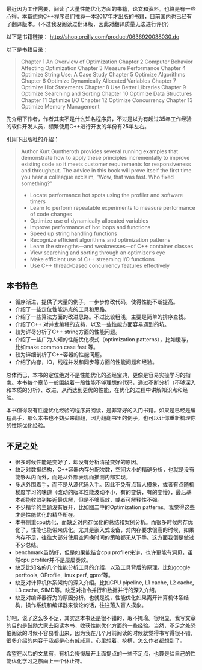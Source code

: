 最近因为工作需要，阅读了大量性能优化方面的书籍，论文和资料。也算是有一些心得。本篇想向C++程序员们推荐一本2017年才出版的书籍，目前国内也已经有了翻译版本。（不过我没阅读过翻译版，因此对翻译质量无法进行评价）

以下是书籍链接：
http://shop.oreilly.com/product/0636920038030.do

以下是书籍目录：

> Chapter 1 An Overview of Optimization 
> Chapter 2 Computer Behavior Affecting Optimization 
> Chapter 3 Measure Performance
>  Chapter 4 Optimize String Use: A Case Study
>  Chapter 5 Optimize Algorithms
> Chapter 6 Optimize Dynamically Allocated Variables
>  Chapter 7 Optimize Hot Statements
>  Chapter 8 Use Better Libraries
>  Chapter 9 Optimize Searching and Sorting
>  Chapter 10 Optimize Data Structures
>  Chapter 11 Optimize I/O
>  Chapter 12 Optimize Concurrency
>   Chapter 13 Optimize Memory Management

先介绍下作者，作者其实不是什么知名程序员，不过是以为有超过35年工作经验的软件开发人员，频繁使用C++进行开发的年份有25年左右。

引用下出版社的介绍：

> Author Kurt Guntheroth provides several running examples that
> demonstrate how to apply these principles incrementally to improve
> existing code so it meets customer requirements for responsiveness and
> throughput. The advice in this book will prove itself the first time
> you hear a colleague exclaim, “Wow, that was fast. Who fixed
> something?”
> 
> -   Locate performance hot spots using the profiler and software timers
> -   Learn to perform repeatable experiments to measure performance of code changes
> -   Optimize use of dynamically allocated variables
> -   Improve performance of hot loops and functions
> -   Speed up string handling functions
> -   Recognize efficient algorithms and optimization patterns
> -   Learn the strengths—and weaknesses—of C++ container classes
> -   View searching and sorting through an optimizer’s eye
> -   Make efficient use of C++ streaming I/O functions
> -   Use C++ thread-based concurrency features effectively

## 本书特色

- 循序渐进，提供了大量的例子，一步步修改代码，使得性能不断提高。
- 介绍了一些定位性能热点的工具和思路。
-  介绍了一些算法方面的改进思路。不过比较粗浅，主要是简单的排序查找。
- 介绍了C++ 对并发编程的支持，以及一些性能方面容易遇到的坑。
- 较为详尽分析了C++ string方面的性能问题。
- 介绍了一些广为人知的性能优化模式（optimization patterns），比如缓存，比如make common case fast 等。
- 较为详细剖析了C++容器的性能问题。
- 介绍了内存，IO，线程并发和同步等方面的性能问题和经验。

总体而已，本书的定位绝对不是性能优化的圣经宝典，更像是容易实操学习的指南。本书每个章节一般围绕着一段性能不够理想的代码，通过不断分析（不够深入和本质的分析）、改进，从而达到更优的性能，在优化的过程中讲解知识点和经验。

本书值得没有性能优化经验的程序员阅读，是非常好的入门书籍。如果是已经是编程高手，那么本书也不妨买来翻翻，因为翻翻书里的例子，也可以让你重新梳理你的性能优化经验。

## 不足之处

 - 很多时候性能是变好了，却没有分析清楚变好的原因。
 -  缺乏对数据结构，C++容器内存分配次数，空间大小的精确分析，也就是没有能够从内而外，而是从外部表现而推测内部实现。
- 多从外围着手，而不是从源代码入手。因此不免有点盲人摸象，或者有点随机梯度学习的味道（改动的版本性能波动不小，有的变快，有的变慢），最后基本都能收敛到接近最优解，但是不够高效，或者可解释性不强。
 - 不少精华的主题没有展开，比如图二中的Optimization patterns。我觉得这些才是性能优化的精华所在。
  - 本书侧重cpu优化，而缺乏对内存优化的总结和案例分析。而很多时候内存优化了，性能也能带来优化。尤其是嵌入式设备，对内存要求很高的时候，如果内存不足，往往大部分使用空间换时间的策略都无从下手。这方面我倒是做过不少总结。
  - benchmark虽然好，但是如果能结合cpu profiler来讲，也许更能有洞见，虽然cpu profiler并不是屡屡奏效。
  - 缺乏比知名的几个性能分析工具的介绍，以及工具背后的原理。比如google perftools, OProfile, linux perf, gprof等。
  - 缺乏对计算机体系架构的深入介绍。比如CPU pipeline, L1 cache, L2 cache, L3 cache, SIMD等。缺乏对指令并行和数据并行的深入介绍。
  - 缺乏对编译器行为的原因分析。也就是说，性能优化如果离开计算机体系结构，操作系统和编译器来谈论的话，往往落入盲人摸象。

好吧，说了这么多不足，其实这本书还是很不错的，瑕不掩瑜。很明显，我写文章的目的是鼓励大家去阅读本书，收获性能优化方面的一些经验。当然，不足之处恐怕阅读的时候不容易看出来，因为我在几个月前阅读的时候就觉得书写得很不错，很多介绍的内容于我都是心有戚戚焉，心里想着，挖槽，怎么作者都想到了。

希望在以后的文章有，有机会慢慢展开上面提点的一些不足点，也算是给自己的性能优化学习之旅画上一个休止符。

<!--stackedit_data:
eyJoaXN0b3J5IjpbNDQzNDQ3OTcwLC0xMDA1Mjc1NjRdfQ==
-->